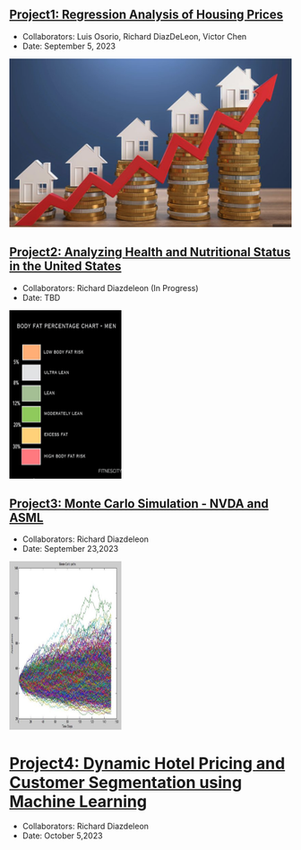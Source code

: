 ## [Project1: Regression Analysis of Housing Prices](https://github.com/dsrichard97/Project1_RegressionSTAT510)
* Collaborators: Luis Osorio, Richard DiazDeLeon, Victor Chen
* Date: September 5, 2023
<img src="Regression1.png" width= 600 height=300>

## [Project2: Analyzing Health and Nutritional Status in the United States](https://github.com/dsrichard97/Project4_MLgenomicsdata.git)
* Collaborators: Richard Diazdeleon (In Progress)
* Date: TBD 
<img src="bf.png" width= 200 height=300>


## [Project3: Monte Carlo Simulation - NVDA and ASML](https://github.com/dsrichard97/project3_montecarlosim)
* Collaborators: Richard Diazdeleon
* Date: September 23,2023 
<img src="mc.jpeg" width= 200 height=300>


# [Project4: Dynamic Hotel Pricing and Customer Segmentation using Machine Learning](https://github.com/dsrichard97/project4DynamicHotelPricing.git)
* Collaborators: Richard Diazdeleon
* Date: October 5,2023 









